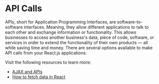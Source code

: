 # API Calls

APIs, short for Application Programming Interfaces, are software-to-software interfaces. Meaning, they allow different applications to talk to each other and exchange information or functionality. This allows businesses to access another business's data, piece of code, software, or services in order to extend the functionality of their own products — all while saving time and money.
There are several options available to make API calls from your React.js applications.

Visit the following resources to learn more:

- [AJAX and APIs](https://reactjs.org/docs/faq-ajax.html)
- [How to fetch data in React](https://www.robinwieruch.de/react-hooks-fetch-data/)

